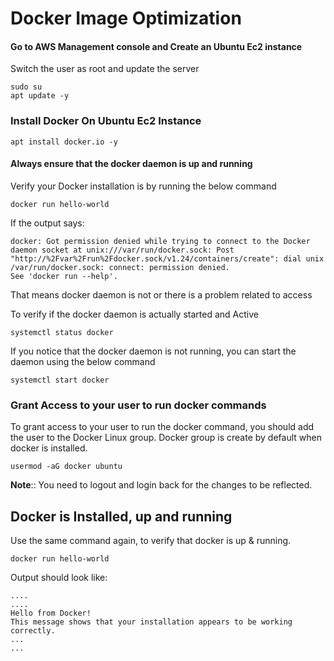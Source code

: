 # Docker Image Optimization

#### Go to AWS Management console and Create an Ubuntu Ec2 instance

Switch the user as root and update the server
```
sudo su
apt update -y
```
### Install Docker On Ubuntu Ec2 Instance

```
apt install docker.io -y
```
#### Always ensure that the docker daemon is up and running

Verify your Docker installation is by running the below command
```
docker run hello-world
```
If the output says:
```
docker: Got permission denied while trying to connect to the Docker daemon socket at unix:///var/run/docker.sock: Post "http://%2Fvar%2Frun%2Fdocker.sock/v1.24/containers/create": dial unix /var/run/docker.sock: connect: permission denied.
See 'docker run --help'.
```
That means docker daemon is not or there is a problem related to access

To verify if the docker daemon is actually started and Active
```
systemctl status docker
```
If you notice that the docker daemon is not running, you can start the daemon using the below command
```
systemctl start docker
```
### Grant Access to your user to run docker commands
To grant access to your user to run the docker command, you should add the user to the Docker Linux group. Docker group is create by default when docker is installed.
```
usermod -aG docker ubuntu
```
**Note**:: You need to logout and login back for the changes to be reflected.

## Docker is Installed, up and running

Use the same command again, to verify that docker is up & running.
```
docker run hello-world
```

Output should look like:
```
....
....
Hello from Docker!
This message shows that your installation appears to be working correctly.
...
...
```
